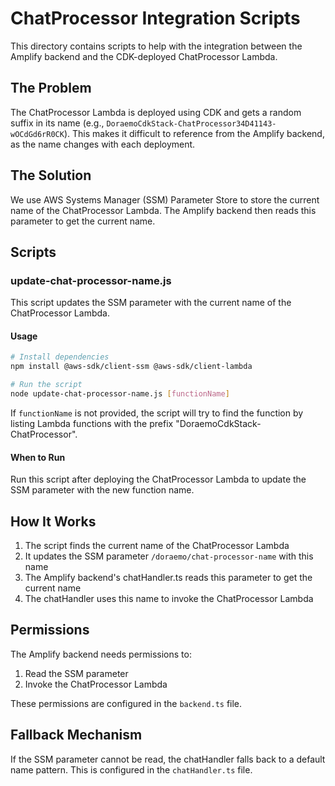 # ChatProcessor Integration Scripts

This directory contains scripts to help with the integration between the Amplify backend and the CDK-deployed ChatProcessor Lambda.

## The Problem

The ChatProcessor Lambda is deployed using CDK and gets a random suffix in its name (e.g., `DoraemoCdkStack-ChatProcessor34D41143-wOCdGd6rR0CK`). This makes it difficult to reference from the Amplify backend, as the name changes with each deployment.

## The Solution

We use AWS Systems Manager (SSM) Parameter Store to store the current name of the ChatProcessor Lambda. The Amplify backend then reads this parameter to get the current name.

## Scripts

### update-chat-processor-name.js

This script updates the SSM parameter with the current name of the ChatProcessor Lambda.

#### Usage

```bash
# Install dependencies
npm install @aws-sdk/client-ssm @aws-sdk/client-lambda

# Run the script
node update-chat-processor-name.js [functionName]
```

If `functionName` is not provided, the script will try to find the function by listing Lambda functions with the prefix "DoraemoCdkStack-ChatProcessor".

#### When to Run

Run this script after deploying the ChatProcessor Lambda to update the SSM parameter with the new function name.

## How It Works

1. The script finds the current name of the ChatProcessor Lambda
2. It updates the SSM parameter `/doraemo/chat-processor-name` with this name
3. The Amplify backend's chatHandler.ts reads this parameter to get the current name
4. The chatHandler uses this name to invoke the ChatProcessor Lambda

## Permissions

The Amplify backend needs permissions to:
1. Read the SSM parameter
2. Invoke the ChatProcessor Lambda

These permissions are configured in the `backend.ts` file.

## Fallback Mechanism

If the SSM parameter cannot be read, the chatHandler falls back to a default name pattern. This is configured in the `chatHandler.ts` file. 